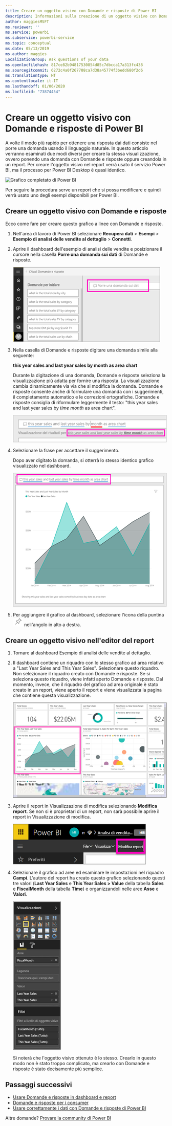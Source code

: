 ```yaml
---
title: Creare un oggetto visivo con Domande e risposte di Power BI
description: Informazioni sulla creazione di un oggetto visivo con Domande e risposte nel servizio Power BI con l'esempio di analisi delle vendite al dettaglio
author: maggiesMSFT
ms.reviewer: ''
ms.service: powerbi
ms.subservice: powerbi-service
ms.topic: conceptual
ms.date: 05/13/2019
ms.author: maggies
LocalizationGroup: Ask questions of your data
ms.openlocfilehash: 817ce82b94817530854d85c7dbcca17a313fc438
ms.sourcegitcommit: 6272c4a0f267708ca7d38a45774f3bedd680f2d6
ms.translationtype: HT
ms.contentlocale: it-IT
ms.lasthandoff: 01/06/2020
ms.locfileid: "73874454"
---
```

# <a name="create-a-visual-with-power-bi-qa"></a>Creare un oggetto visivo con Domande e risposte di Power BI

A volte il modo più rapido per ottenere una risposta dai dati consiste nel porre una domanda usando il linguaggio naturale.  In questo articolo verranno esaminati due modi diversi per creare la stessa visualizzazione, ovvero ponendo una domanda con Domande e risposte oppure creandola in un report. Per creare l'oggetto visivo nel report verrà usato il servizio Power BI, ma il processo per Power BI Desktop è quasi identico.

![Grafico completato di Power BI](media/power-bi-visualization-introduction-to-q-and-a/power-bi-qna-create-visual.png)

Per seguire la procedura serve un report che si possa modificare e quindi verrà usato uno degli esempi disponibili per Power BI.

## <a name="create-a-visual-with-qa"></a>Creare un oggetto visivo con Domande e risposte

Ecco come fare per creare questo grafico a linee con Domande e risposte.

1. Nell'area di lavoro di Power BI selezionare **Recupera dati** \> **Esempi**  \> **Esempio di analisi delle vendite al dettaglio** > **Connetti**.

1. Aprire il dashboard dell'esempio di analisi delle vendite e posizionare il cursore nella casella **Porre una domanda sui dati** di Domande e risposte.

    ![Posizionare il cursore nella casella di Domande e risposte](media/power-bi-visualization-introduction-to-q-and-a/power-bi-qna-cursor-in-qna-box.png)

2. Nella casella di Domande e risposte digitare una domanda simile alla seguente:
   
    **this year sales and last year sales by month as area chart**
   
    Durante la digitazione di una domanda, Domande e risposte seleziona la visualizzazione più adatta per fornire una risposta. La visualizzazione cambia dinamicamente via via che si modifica la domanda. Domande e risposte consente anche di formulare una domanda con i suggerimenti, il completamento automatico e le correzioni ortografiche. Domande e risposte consiglia di riformulare leggermente il testo: "this year sales and last year sales by *time month* as area chart".  

    ![Formulazione corretta da Domande e risposte](media/power-bi-visualization-introduction-to-q-and-a/power-bi-qna-corrected-create-filled-chart.png)

4. Selezionare la frase per accettare il suggerimento. 
   
   Dopo aver digitato la domanda, si otterrà lo stesso identico grafico visualizzato nel dashboard.
   
   ![Grafico ad area compilato con Domande e risposte](media/power-bi-visualization-introduction-to-q-and-a/power-bi-qna-create-filled-chart.png)

4. Per aggiungere il grafico al dashboard, selezionare l'icona della puntina ![Icona Aggiungi](media/power-bi-visualization-introduction-to-q-and-a/pinnooutline.png) nell'angolo in alto a destra.

## <a name="create-a-visual-in-the-report-editor"></a>Creare un oggetto visivo nell'editor del report

1. Tornare al dashboard Esempio di analisi delle vendite al dettaglio.
   
2. Il dashboard contiene un riquadro con lo stesso grafico ad area relativo a "Last Year Sales and This Year Sales".  Selezionare questo riquadro. Non selezionare il riquadro creato con Domande e risposte. Se si seleziona questo riquadro, viene infatti aperto Domande e risposte. Dal momento, invece, che il riquadro del grafico ad area originale è stato creato in un report, viene aperto il report e viene visualizzata la pagina che contiene questa visualizzazione.

    ![Dashboard dell'esempio di analisi delle vendite al dettaglio](media/power-bi-visualization-introduction-to-q-and-a/power-bi-dashboard.png)

1. Aprire il report in Visualizzazione di modifica selezionando **Modifica report**.  Se non si è proprietari di un report, non sarà possibile aprire il report in Visualizzazione di modifica.
   
    ![Pulsante Modifica report](media/power-bi-visualization-introduction-to-q-and-a/power-bi-edit-report.png)
4. Selezionare il grafico ad aree ed esaminare le impostazioni nel riquadro **Campi**.  L'autore del report ha creato questo grafico selezionando questi tre valori (**Last Year Sales** e **This Year Sales > Value** della tabella **Sales** e **FiscalMonth** della tabella **Time**) e organizzandoli nelle aree **Asse** e **Valori**.
   
    ![Riquadro Visualizzazioni](media/power-bi-visualization-introduction-to-q-and-a/gnatutorial_3-new.png)

    Si noterà che l'oggetto visivo ottenuto è lo stesso. Crearlo in questo modo non è stato troppo complicato, ma crearlo con Domande e risposte è stato decisamente più semplice.

## <a name="next-steps"></a>Passaggi successivi

- [Usare Domande e risposte in dashboard e report](power-bi-tutorial-q-and-a.md)  
- [Domande e risposte per i consumer](consumer/end-user-q-and-a.md)
- [Usare correttamente i dati con Domande e risposte di Power BI](service-prepare-data-for-q-and-a.md)

Altre domande? [Provare la community di Power BI](https://community.powerbi.com/)

